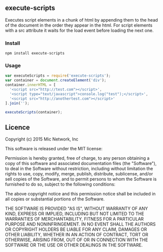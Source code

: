 ## execute-scripts
Executes script elements in a chunk of html by appending them to the head of the document in the order they appear in the html. For script elements with a src attribute it waits for the load event before loading the next one.

### Install

```shell
npm install execute-scripts
```

### Usage
```js
var executeScripts = require('execute-scripts');
var container = document.createElement('div');
container.innerHTML = [
  '<script src="http://test.com"></script>',
  '<script type="text/javascript">console.log("test");</script>',
  '<script src="http://anothertest.com"></script>'
].join('');

executeScripts(container);
```

## Licence

Copyright (c) 2015 Mic Network, Inc

This software is released under the MIT license:

Permission is hereby granted, free of charge, to any person obtaining a copy
of this software and associated documentation files (the "Software"), to deal
in the Software without restriction, including without limitation the rights
to use, copy, modify, merge, publish, distribute, sublicense, and/or sell
copies of the Software, and to permit persons to whom the Software is
furnished to do so, subject to the following conditions:

The above copyright notice and this permission notice shall be included in
all copies or substantial portions of the Software.

THE SOFTWARE IS PROVIDED "AS IS", WITHOUT WARRANTY OF ANY KIND, EXPRESS OR
IMPLIED, INCLUDING BUT NOT LIMITED TO THE WARRANTIES OF MERCHANTABILITY,
FITNESS FOR A PARTICULAR PURPOSE AND NONINFRINGEMENT. IN NO EVENT SHALL THE
AUTHORS OR COPYRIGHT HOLDERS BE LIABLE FOR ANY CLAIM, DAMAGES OR OTHER
LIABILITY, WHETHER IN AN ACTION OF CONTRACT, TORT OR OTHERWISE, ARISING FROM,
OUT OF OR IN CONNECTION WITH THE SOFTWARE OR THE USE OR OTHER DEALINGS IN
THE SOFTWARE.
